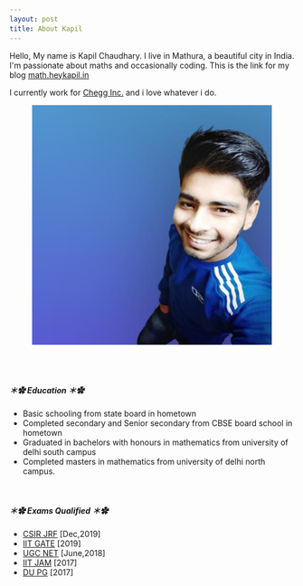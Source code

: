 ```yaml
---
layout: post
title: About Kapil
---
```



Hello, My name is Kapil Chaudhary. I live in Mathura, a beautiful city in India. I'm passionate about maths and occasionally coding. This is the link for my blog <a href="//math.heykapil.in" target="_blank">math.heykapil.in</a>

I currently work for <a href="https://en.m.wikipedia.org/wiki/Chegg" target="_blank">Chegg Inc.</a> and i love whatever i do. 

<figure>
  <img alt="Kapil Chaudhary" src="/me.png" />
</figure>






<br><br>


##### ＊✿ **Education** ＊✿ 

 <ul> <li> Basic schooling from state board in hometown</li>
  <li>Completed secondary and Senior secondary from CBSE board school in hometown</li>
  <li> Graduated in bachelors with honours in mathematics from university of delhi south campus</li>
  <li> Completed masters in mathematics from university of delhi north campus.
</li>
</ul>
<br>

##### ＊✿ **Exams Qualified** ＊✿
<ul>
 <li><a href="https://csirhrdg.res.in/Home/Index/1/Default/1246/60" target="_blank">CSIR JRF</a>     [Dec,2019]</li>
 <li><a href="https://en.m.wikipedia.org/wiki/Graduate_Aptitude_Test_in_Engineering" target="_blank">IIT GATE</a>             [2019] </li> 
 <li> <a href="https://nta.ac.in/Csirexam" target="_blank">UGC NET</a>     [June,2018] </li>
 <li> <a href="https://en.m.wikipedia.org/wiki/Joint_Admission_Test_for_M.Sc." target="_blank">IIT JAM</a>   [2017]  </li>   
 <li> <a href="http://du.ac.in/du/index.php?page=admissions" target="_blank">DU PG</a>            [2017]  </li>    
</ul>


